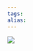 ```yaml
---
tags: 
alias:
---
```


![](https://img-blog.csdnimg.cn/img_convert/a742e9b3ade5ec2d1296991a324c13fc.png)


